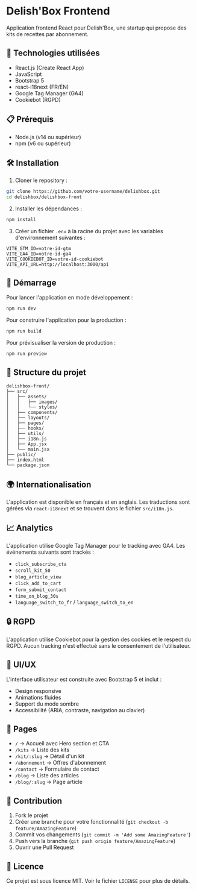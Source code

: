 # Delish'Box Frontend

Application frontend React pour Delish'Box, une startup qui propose des kits de recettes par abonnement.

## 🚀 Technologies utilisées

- React.js (Create React App)
- JavaScript
- Bootstrap 5
- react-i18next (FR/EN)
- Google Tag Manager (GA4)
- Cookiebot (RGPD)

## 📋 Prérequis

- Node.js (v14 ou supérieur)
- npm (v6 ou supérieur)

## 🛠️ Installation

1. Cloner le repository :

```bash
git clone https://github.com/votre-username/delishbox.git
cd delishbox/delishbox-front
```

2. Installer les dépendances :

```bash
npm install
```

3. Créer un fichier `.env` à la racine du projet avec les variables d'environnement suivantes :

```env
VITE_GTM_ID=votre-id-gtm
VITE_GA4_ID=votre-id-ga4
VITE_COOKIEBOT_ID=votre-id-cookiebot
VITE_API_URL=http://localhost:3000/api
```

## 🚀 Démarrage

Pour lancer l'application en mode développement :

```bash
npm run dev
```

Pour construire l'application pour la production :

```bash
npm run build
```

Pour prévisualiser la version de production :

```bash
npm run preview
```

## 📁 Structure du projet

```
delishbox-front/
├── src/
│   ├── assets/
│   │   ├── images/
│   │   └── styles/
│   ├── components/
│   ├── layouts/
│   ├── pages/
│   ├── hooks/
│   ├── utils/
│   ├── i18n.js
│   ├── App.jsx
│   └── main.jsx
├── public/
├── index.html
└── package.json
```

## 🌍 Internationalisation

L'application est disponible en français et en anglais. Les traductions sont gérées via `react-i18next` et se trouvent dans le fichier `src/i18n.js`.

## 📈 Analytics

L'application utilise Google Tag Manager pour le tracking avec GA4. Les événements suivants sont trackés :

- `click_subscribe_cta`
- `scroll_kit_50`
- `blog_article_view`
- `click_add_to_cart`
- `form_submit_contact`
- `time_on_blog_30s`
- `language_switch_to_fr` / `language_switch_to_en`

## 🔒 RGPD

L'application utilise Cookiebot pour la gestion des cookies et le respect du RGPD. Aucun tracking n'est effectué sans le consentement de l'utilisateur.

## 🎨 UI/UX

L'interface utilisateur est construite avec Bootstrap 5 et inclut :

- Design responsive
- Animations fluides
- Support du mode sombre
- Accessibilité (ARIA, contraste, navigation au clavier)

## 📱 Pages

- `/` → Accueil avec Hero section et CTA
- `/kits` → Liste des kits
- `/kit/:slug` → Détail d'un kit
- `/abonnement` → Offres d'abonnement
- `/contact` → Formulaire de contact
- `/blog` → Liste des articles
- `/blog/:slug` → Page article

## 🤝 Contribution

1. Fork le projet
2. Créer une branche pour votre fonctionnalité (`git checkout -b feature/AmazingFeature`)
3. Commit vos changements (`git commit -m 'Add some AmazingFeature'`)
4. Push vers la branche (`git push origin feature/AmazingFeature`)
5. Ouvrir une Pull Request

## 📄 Licence

Ce projet est sous licence MIT. Voir le fichier `LICENSE` pour plus de détails.
